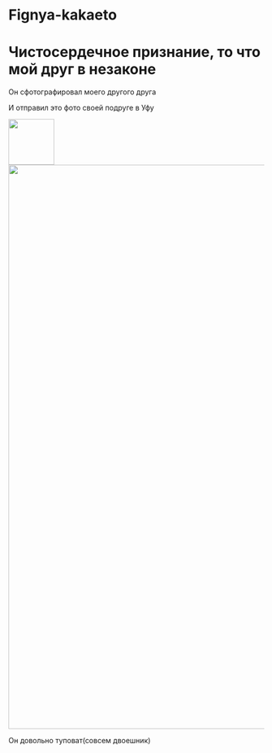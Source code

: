 # Fignya-kakaeto
<html>
<h1>Чистосердечное признание, то что мой друг в незаконе</h1>
<p>Он сфотографировал моего другого друга</p>
<p>И отправил это фото своей подруге в Уфу</p>
<img src="https://mars.algoritmika.org/uploads/2020/10/frog-46397_1280_0_1603917437.png" height="90px"/>
	<img src="https://klike.net/uploads/posts/2019-03/1551942831_9.jpg" height="1110px"/>
    <p>Он довольно туповат(совсем двоешник)</p>

